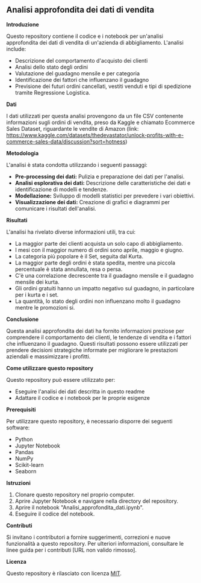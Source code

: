 ## **Analisi approfondita dei dati di vendita**

**Introduzione**

Questo repository contiene il codice e i notebook per un'analisi approfondita dei dati di vendita di un'azienda di abbigliamento. L'analisi include:

* Descrizione del comportamento d'acquisto dei clienti
* Analisi dello stato degli ordini
* Valutazione del guadagno mensile e per categoria
* Identificazione dei fattori che influenzano il guadagno
* Previsione dei futuri ordini cancellati, vestiti venduti e tipi di spedizione tramite Regressione Logistica.

**Dati**

I dati utilizzati per questa analisi provengono da un file CSV contenente informazioni sugli ordini di vendita, preso da Kaggle e chiamato Ecommerce Sales Dataset, riguardante le vendite di Amazon (link: https://www.kaggle.com/datasets/thedevastator/unlock-profits-with-e-commerce-sales-data/discussion?sort=hotness)

**Metodologia**

L'analisi è stata condotta utilizzando i seguenti passaggi:

* **Pre-processing dei dati:** Pulizia e preparazione dei dati per l'analisi.
* **Analisi esplorativa dei dati:** Descrizione delle caratteristiche dei dati e identificazione di modelli e tendenze.
* **Modellazione:** Sviluppo di modelli statistici per prevedere i vari obiettivi.
* **Visualizzazione dei dati:** Creazione di grafici e diagrammi per comunicare i risultati dell'analisi.

**Risultati**

L'analisi ha rivelato diverse informazioni utili, tra cui:

* La maggior parte dei clienti acquista un solo capo di abbigliamento.
* I mesi con il maggior numero di ordini sono aprile, maggio e giugno.
* La categoria più popolare è il Set, seguita dal Kurta.
* La maggior parte degli ordini è stata spedita, mentre una piccola percentuale è stata annullata, resa o persa.
* C'è una correlazione decrescente tra il guadagno mensile e il guadagno mensile dei kurta.
* Gli ordini gratuiti hanno un impatto negativo sul guadagno, in particolare per i kurta e i set.
* La quantità, lo stato degli ordini non influenzano molto il guadagno mentre le promozioni si.

**Conclusione**

Questa analisi approfondita dei dati ha fornito informazioni preziose per comprendere il comportamento dei clienti, le tendenze di vendita e i fattori che influenzano il guadagno. Questi risultati possono essere utilizzati per prendere decisioni strategiche informate per migliorare le prestazioni aziendali e massimizzare i profitti.

**Come utilizzare questo repository**

Questo repository può essere utilizzato per:

* Eseguire l'analisi dei dati descritta in questo readme
* Adattare il codice e i notebook per le proprie esigenze

**Prerequisiti**

Per utilizzare questo repository, è necessario disporre dei seguenti software:

* Python
* Jupyter Notebook
* Pandas
* NumPy
* Scikit-learn
* Seaborn

**Istruzioni**

1. Clonare questo repository nel proprio computer.
2. Aprire Jupyter Notebook e navigare nella directory del repository.
3. Aprire il notebook "Analisi_approfondita_dati.ipynb".
4. Eseguire il codice del notebook.

**Contributi**

Si invitano i contributori a fornire suggerimenti, correzioni e nuove funzionalità a questo repository. Per ulteriori informazioni, consultare le linee guida per i contributi [URL non valido rimosso].

**Licenza**

Questo repository è rilasciato con licenza [MIT](https://choosealicense.com/licenses/mit/).

